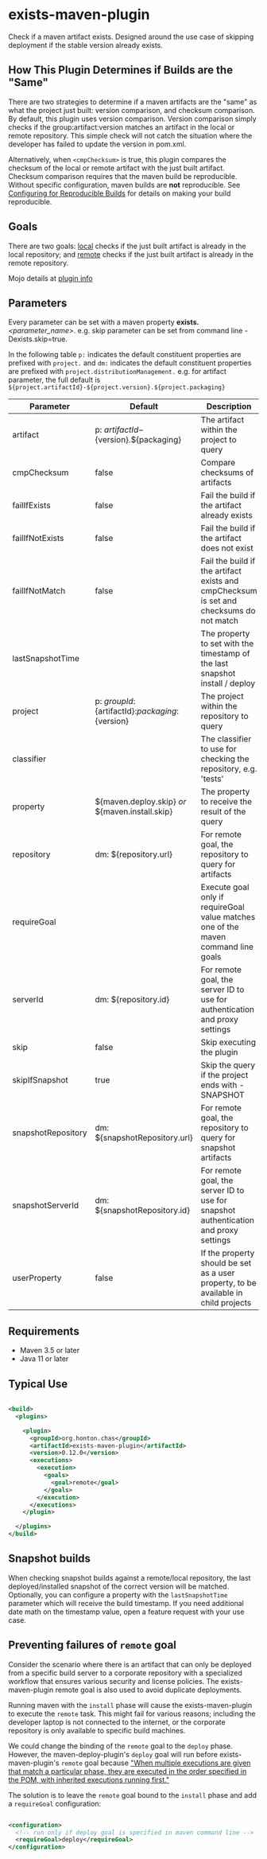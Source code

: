 # exists-maven-plugin

Check if a maven artifact exists. Designed around the use case of skipping deployment if the stable
version already exists.

## How This Plugin Determines if Builds are the "Same"
There are two strategies to determine if a maven artifacts are the "same" as what the project just
built: version comparison, and checksum comparison.  By default, this plugin uses version comparison.
Version comparison simply checks if the group:artifact:version matches an artifact in the local or
remote repository.  This simple check will not catch the situation where the developer has failed to
update the version in pom.xml.

Alternatively, when `<cmpChecksum>` is true, this plugin compares the checksum of the local or remote
artifact with the just built artifact.  Checksum comparison requires that the maven build be
reproducible.  Without specific configuration, maven builds are **not** reproducible.  See
[Configuring for Reproducible Builds](https://maven.apache.org/guides/mini/guide-reproducible-builds.html)
for details on making your build reproducible.

## Goals

There are two goals: [local](https://chonton.github.io/exists-maven-plugin/local-mojo.html)
checks if the just built artifact is already in the local repository;
and [remote](https://chonton.github.io/exists-maven-plugin/remote-mojo.html) checks if the
just built artifact is already in the remote repository.

Mojo details at [plugin info](https://chonton.github.io/exists-maven-plugin/plugin-info.html)

## Parameters

Every parameter can be set with a maven property **exists.**_<parameter_name\>_. e.g. skip parameter
can be set from command line -Dexists.skip=true.

In the following table `p:` indicates the default constituent properties are prefixed with
`project.` and `dm:` indicates the default constituent properties are prefixed with
`project.distributionManagement.` e.g. for artifact parameter, the full default is
`${project.artifactId}-${project.version}.${project.packaging}`

| Parameter           | Default                                             | Description                                                                             |
|---------------------|-----------------------------------------------------|-----------------------------------------------------------------------------------------|
| artifact            | p: ${artifactId}-${version}.${packaging}            | The artifact within the project to query                                                |
| cmpChecksum         | false                                               | Compare checksums of artifacts                                                          |
| failIfExists        | false                                               | Fail the build if the artifact already exists                                           |
| failIfNotExists     | false                                               | Fail the build if the artifact does not exist                                           |
| failIfNotMatch      | false                                               | Fail the build if the artifact exists and cmpChecksum is set and checksums do not match |
| lastSnapshotTime    |                                                     | The property to set with the timestamp of the last snapshot install / deploy            |
| project             | p: ${groupId}:${artifactId}:${packaging}:${version} | The project within the repository to query                                              |
| classifier          |                                                     | The classifier to use for checking the repository, e.g. 'tests'                         |
| property            | ${maven.deploy.skip} _or_ ${maven.install.skip}     | The property to receive the result of the query                                         |
| repository          | dm: ${repository.url}                               | For remote goal, the repository to query for artifacts                                  |
| requireGoal         |                                                     | Execute goal only if requireGoal value matches one of the maven command line goals      |
| serverId            | dm: ${repository.id}                                | For remote goal, the server ID to use for authentication and proxy settings             |
| skip                | false                                               | Skip executing the plugin                                                               |
| skipIfSnapshot      | true                                                | Skip the query if the project ends with -SNAPSHOT                                       |
| snapshotRepository  | dm: ${snapshotRepository.url}                       | For remote goal, the repository to query for snapshot artifacts                         |
| snapshotServerId    | dm: ${snapshotRepository.id}                        | For remote goal, the server ID to use for snapshot authentication and proxy settings    |
| userProperty        | false                                               | If the property should be set as a user property, to be available in child projects     |

## Requirements

- Maven 3.5 or later
- Java 11 or later

## Typical Use

```xml

<build>
  <plugins>

    <plugin>
      <groupId>org.honton.chas</groupId>
      <artifactId>exists-maven-plugin</artifactId>
      <version>0.12.0</version>
      <executions>
        <execution>
          <goals>
            <goal>remote</goal>
          </goals>
        </execution>
      </executions>
    </plugin>

  </plugins>
</build>
```

## Snapshot builds

When checking snapshot builds against a remote/local repository, the last deployed/installed
snapshot of the correct version will be matched. Optionally, you can configure a property with
the `lastSnapshotTime` parameter which will receive the build timestamp. If you need additional date
math on the timestamp value, open a feature request with your use case.

## Preventing failures of `remote` goal

Consider the scenario where there is an artifact that can only be deployed from a specific build
server to a corporate repository with a specialized workflow that ensures various security and
license policies. The exists-maven-plugin remote goal is also used to avoid duplicate deployments.

Running maven with the `install` phase will cause the exists-maven-plugin to execute the `remote`
task. This might fail for various reasons; including the developer laptop is not connected to the
internet, or the corporate repository is only available to specific build machines.

We could change the binding of the `remote` goal to the `deploy` phase. However, the
maven-deploy-plugin's `deploy` goal will run before exists-maven-plugin's `remote` goal because
["When multiple executions are given that match a particular phase, they are executed in the order
specified in the POM, with inherited executions running first."](https://maven.apache.org/guides/introduction/introduction-to-the-lifecycle.html#plugins)

The solution is to leave the `remote` goal bound to the `install` phase and add a `requireGoal`
configuration:

```xml

<configuration>
  <!-- run only if deploy goal is specified in maven command line -->
  <requireGoal>deploy</requireGoal>
</configuration>
```
